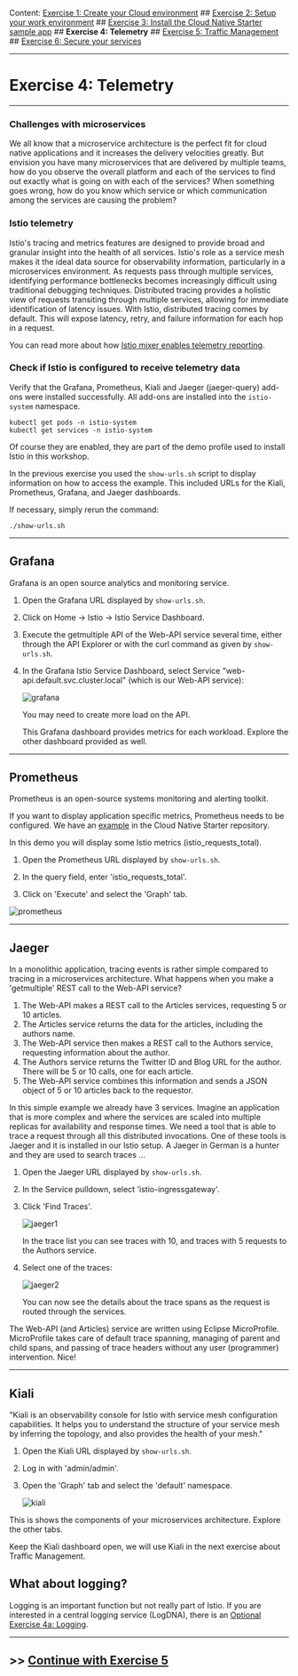 Content:
[Exercise 1: Create your Cloud environment](exercise1.md) ##
[Exercise 2: Setup your work environment](exercise2.md) ##
[Exercise 3: Install the Cloud Native Starter sample app](exercise3.md) ##
**Exercise 4: Telemetry** ##
[Exercise 5: Traffic Management](exercise5.md) ##
[Exercise 6: Secure your services](exercise6.md)

---

# Exercise 4: Telemetry

---

### Challenges with microservices

We all know that a microservice architecture is the perfect fit for cloud native applications and it increases the delivery velocities greatly. But envision you have many microservices that are delivered by multiple teams, how do you observe the overall platform and each of the services to find out exactly what is going on with each of the services?  When something goes wrong, how do you know which service or which communication among the services are causing the problem?

### Istio telemetry

Istio's tracing and metrics features are designed to provide broad and granular insight into the health of all services. Istio's role as a service mesh makes it the ideal data source for observability information, particularly in a microservices environment. As requests pass through multiple services, identifying performance bottlenecks becomes increasingly difficult using traditional debugging techniques. Distributed tracing provides a holistic view of requests transiting through multiple services, allowing for immediate identification of latency issues. With Istio, distributed tracing comes by default. This will expose latency, retry, and failure information for each hop in a request.

You can read more about how [Istio mixer enables telemetry reporting](https://istio.io/docs/tasks/observability/gateways/#option-2-insecure-access-http).

### Check if Istio is configured to receive telemetry data

Verify that the Grafana, Prometheus, Kiali and Jaeger (jaeger-query) add-ons were installed successfully. All add-ons are installed into the `istio-system` namespace.

```
kubectl get pods -n istio-system
kubectl get services -n istio-system
```
Of course they are enabled, they are part of the demo profile used to install Istio in this workshop.

In the previous exercise you used the `show-urls.sh` script to display information on how to access the example. This included URLs for the Kiali, Prometheus, Grafana, and Jaeger dashboards.

If necessary, simply rerun the command:

```
./show-urls.sh
```

---

## Grafana

Grafana is an open source analytics and monitoring service. 

1. Open the Grafana URL displayed by `show-urls.sh`.

1. Click on Home -> Istio -> Istio Service Dashboard.

1. Execute the getmultiple API of the Web-API service several time, either through the API Explorer or with the curl command as given by `show-urls.sh`.

1. In the Grafana Istio Service Dashboard, select Service "web-api.default.svc.cluster.local" (which is our Web-API service):

    ![grafana](../images/grafana.png)

    You may need to create more load on the API.

    This Grafana dashboard provides metrics for each workload. Explore the other dashboard provided as well.

---

## Prometheus

Prometheus is an open-source systems monitoring and alerting toolkit.

If you want to display application specific metrics, Prometheus needs to be configured. We have an [example](https://github.com/IBM/cloud-native-starter/blob/master/documentation/DemoMetrics.md#demo-metrics) in the Cloud Native Starter repository.

In this demo you will display some Istio metrics (istio_requests_total).

1. Open the Prometheus URL displayed by `show-urls.sh`.

1. In the query field, enter 'istio_requests_total'.

1. Click on 'Execute' and select the 'Graph' tab.

![prometheus](../images/prometheus.png)

---

## Jaeger

In a monolithic application, tracing events is rather simple compared to tracing in a microservices architecture. 
What happens when you make a 'getmultiple' REST call to the Web-API service? 
1. The Web-API makes a REST call to the Articles services, requesting 5 or 10 articles.
2. The Articles service returns the data for the articles, including the authors name.
3. The Web-API service then makes a REST call to the Authors service, requesting information about the author.
4. The Authors service returns the Twitter ID and Blog URL for the author. There will be 5 or 10 calls, one for each article.
5. The Web-API service combines this information and sends a JSON object of 5 or 10 articles back to the requestor.

In this simple example we already have 3 services. Imagine an application that is more complex and where the services are scaled into multiple replicas for availability and response times. We need a tool that is able to trace a request through all this distributed invocations. One of these tools is Jaeger and it is installed in our Istio setup. A Jaeger in German is a hunter and they are used to search traces ...

1. Open the Jaeger URL displayed by `show-urls.sh`.

1. In the Service pulldown, select 'istio-ingressgateway'.

1. Click 'Find Traces'.

   ![jaeger1](../images/jaeger1.png)

    In the trace list you can see traces with 10, and traces with 5 requests to the Authors service.

1. Select one of the traces:

    ![jaeger2](../images/jaeger2.png)

    You can now see the details about the trace spans as the request is routed through the services.

The Web-API (and Articles) service are written using Eclipse MicroProfile. MicroProfile takes care of default trace spanning, managing of parent and child spans, and passing of trace headers without any user (programmer) intervention. Nice!

---

## Kiali

"Kiali is an observability console for Istio with service mesh configuration capabilities. It helps you to understand the structure of your service mesh by inferring the topology, and also provides the health of your mesh."

1. Open the Kiali URL displayed by `show-urls.sh`.

1. Log in with 'admin/admin'.

1. Open the 'Graph' tab and select the 'default' namespace.

    ![kiali](../images/kiali.png)

This is shows the components of your microservices architecture. Explore the other tabs.

Keep the Kiali dashboard open, we will use Kiali in the next exercise about Traffic Management.

## What about logging?

Logging is an important function but not really part of Istio. If you are interested in a central logging service (LogDNA), there is an [Optional Exercise 4a: Logging](exercise4a.md).

---

## >> [Continue with Exercise 5](exercise5.md)


